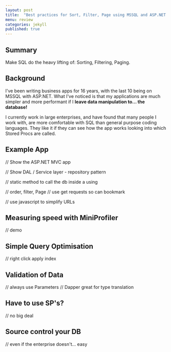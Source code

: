 ```yaml
---
layout: post
title:  "Best practices for Sort, Filter, Page using MSSQL and ASP.NET MVC"
menu: review
categories: jekyll
published: true
---
```

## Summary
Make SQL do the heavy lifting of: Sorting, Filtering, Paging.  

## Background
I've been writing business apps for 16 years, with the last 10 being on MSSQL with ASP.NET.  What I've noticed is that my applications are much simpler and more performant if I <b>leave data manipulation to... the database!</b>

I currently work in large enterprises, and have found that many people I work with, are more comfortable with SQL than general purpose coding languages.  They like it if they can see how the app works looking into which Stored Procs are called.

## Example App
 // Show the ASP.NET MVC app

 // Show DAL / Service layer - repository pattern

 // static method to call the db inside a using

 // order, filter, Page
 // use get requests so can bookmark

 // use javascript to simplify URLs

## Measuring speed with MiniProfiler
// demo

## Simple Query Optimisation 
// right click apply index

## Validation of Data 
// always use Parameters
// Dapper great for type translation

## Have to use SP's?
// no big deal

## Source control your DB
// even if the enterprise doesn't... easy




